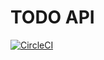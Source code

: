 # TODO API

[![CircleCI](https://circleci.com/gh/deka0106/todo-ktor.svg?style=svg)](https://circleci.com/gh/deka0106/todo-ktor)
